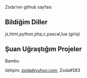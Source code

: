Zoda'nın github sayfası

## Bildiğim Diller
js,html,python,php,c,pascal,lua (giriş)

## Şuan Uğraştığım Projeler
Bambu

iletişim: zoda@vuhuv.com, Zoda#583
